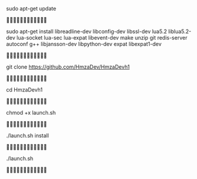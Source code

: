 sudo apt-get update

🔰➖➖➖➖➖➖➖➖➖➖🔰

sudo apt-get install libreadline-dev libconfig-dev libssl-dev lua5.2 liblua5.2-dev lua-socket lua-sec lua-expat libevent-dev make unzip git redis-server autoconf g++ libjansson-dev libpython-dev expat libexpat1-dev

🔰➖➖➖➖➖➖➖➖➖➖🔰

git clone https://github.com/HmzaDev/HmzaDevh1

🔰➖➖➖➖➖➖➖➖➖➖🔰

cd HmzaDevh1

🔰➖➖➖➖➖➖➖➖➖➖🔰

chmod +x launch.sh

🔰➖➖➖➖➖➖➖➖➖➖🔰

./launch.sh install

🔰➖➖➖➖➖➖➖➖➖➖🔰

./launch.sh

🔰➖➖➖➖➖➖➖➖➖➖🔰
